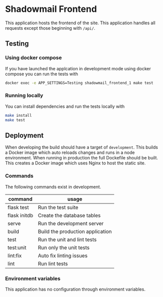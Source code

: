 # Shadowmail Frontend

This application hosts the frontend of the site.  This application handles all requests except those beginning with `/api/`.

## Testing

### Using docker compose

If you have launched the applcation in development mode using docker compose you can run the tests with

```bash
docker exec -e APP_SETTINGS=Testing shadowmail_frontend_1 make test
```

### Running locally

You can install dependencies and run the tests locally with

```bash
make install
make test
```

## Deployment

When developing the build should have a target of `development`.  This builds a Docker image which auto reloads changes and runs in a node environment.  When running in production the full Dockefile should be built.  This creates a Docker image which uses Nginx to host the static site.

### Commands

The following commands exist in development.

| command      | usage                            |
|--------------|----------------------------------|
| flask test   | Run the test suite               |
| flask initdb | Create the database tables       |
| serve        | Run the development server       |
| build        | Build the production application |
| test         | Run the unit and lint tests      |
| test:unit    | Run only the unit tests          |
| lint:fix     | Auto fix linting issues          |
| lint         | Run lint tests                   |


### Environment variables

This application has no configuration through environment variables.
